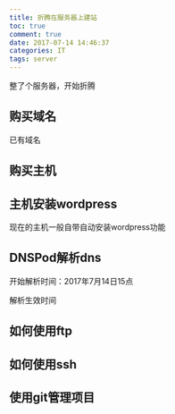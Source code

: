 ```yaml
---
title: 折腾在服务器上建站
toc: true
comment: true
date: 2017-07-14 14:46:37
categories: IT
tags: server
---
```




整了个服务器，开始折腾


<!--more-->


## 购买域名
已有域名

## 购买主机


## 主机安装wordpress
现在的主机一般自带自动安装wordpress功能

## DNSPod解析dns
开始解析时间：2017年7月14日15点

解析生效时间


## 如何使用ftp

## 如何使用ssh

## 使用git管理项目

